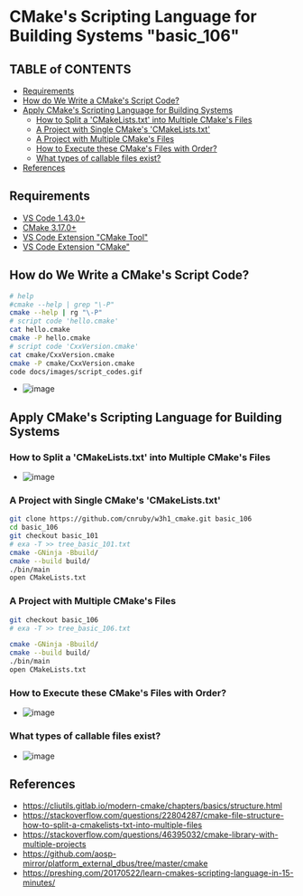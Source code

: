 <h1>CMake's Scripting Language for Building Systems "basic_106"</h1>



<h2>TABLE of CONTENTS</h2>

- [Requirements](#requirements)
- [How do We Write a CMake's Script Code?](#how-do-we-write-a-cmakes-script-code)
- [Apply CMake's Scripting Language for Building Systems](#apply-cmakes-scripting-language-for-building-systems)
  - [How to Split a 'CMakeLists.txt' into Multiple CMake's Files](#how-to-split-a-cmakeliststxt-into-multiple-cmakes-files)
  - [A Project with Single CMake's 'CMakeLists.txt'](#a-project-with-single-cmakes-cmakeliststxt)
  - [A Project with Multiple CMake's Files](#a-project-with-multiple-cmakes-files)
  - [How to Execute these CMake's Files with Order?](#how-to-execute-these-cmakes-files-with-order)
  - [What types of callable files exist?](#what-types-of-callable-files-exist)
- [References](#references)



## Requirements
- [VS Code 1.43.0+](https://code.visualstudio.com/)
- [CMake 3.17.0+](https://cmake.org/)
- [VS Code Extension "CMake Tool"](https://marketplace.visualstudio.com/items?itemName=ms-vscode.cmake-tools) 
- [VS Code Extension "CMake"](https://marketplace.visualstudio.com/items?itemName=twxs.cmake)



## How do We Write a CMake's Script Code?
```bash
# help
#cmake --help | grep "\-P"
cmake --help | rg "\-P"
# script code 'hello.cmake'
cat hello.cmake
cmake -P hello.cmake
# script code 'CxxVersion.cmake'
cat cmake/CxxVersion.cmake
cmake -P cmake/CxxVersion.cmake
code docs/images/script_codes.gif
```



- ![image](docs/106/images/script_codes.gif)



## Apply CMake's Scripting Language for Building Systems



### How to Split a 'CMakeLists.txt' into Multiple CMake's Files
- ![image](docs/106/images/split_codes.png)



### A Project with Single CMake's 'CMakeLists.txt'
```bash
git clone https://github.com/cnruby/w3h1_cmake.git basic_106
cd basic_106
git checkout basic_101
# exa -T >> tree_basic_101.txt
cmake -GNinja -Bbuild/
cmake --build build/
./bin/main
open CMakeLists.txt
```



### A Project with Multiple CMake's Files
```bash
git checkout basic_106
# exa -T >> tree_basic_106.txt

cmake -GNinja -Bbuild/
cmake --build build/
./bin/main
open CMakeLists.txt
```



### How to Execute these CMake's Files with Order?



- ![image](docs/106/how/how.png)



### What types of callable files exist?



- ![image](docs/106/what/what.png)



## References
- https://cliutils.gitlab.io/modern-cmake/chapters/basics/structure.html
- https://stackoverflow.com/questions/22804287/cmake-file-structure-how-to-split-a-cmakelists-txt-into-multiple-files
- https://stackoverflow.com/questions/46395032/cmake-library-with-multiple-projects
- https://github.com/aosp-mirror/platform_external_dbus/tree/master/cmake
- https://preshing.com/20170522/learn-cmakes-scripting-language-in-15-minutes/